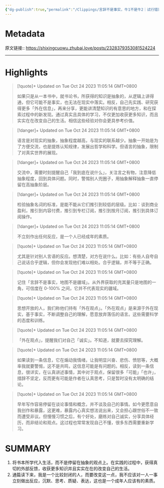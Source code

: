 ```yaml
---
{"dg-publish":true,"permalink":"/Clippings/言辞不是事实，牛1不是牛2｜试行错误88  试行错误/","tags":["工具效率","生活"]}
---
```



# Metadata

原文链接:: https://shixingcuowu.zhubai.love/posts/2328379353081524224

---

# Highlights

> [!quote]+ Updated on Tue Oct 24 2023 11:05:14 GMT+0800
>
> 如果只是从一本书中，就书论书，所获得的知识是抽象的，从逻辑上讲得通，但它可能不是事实，也无法在现实中落实。相反，自己先实践、研究获得更多「外在信息」，再来分享，更能讲清楚知识的有意思的地方，和在探索过程中的新发现。通过真实且具体的学习，不仅更加收获更多知识，而且实实在在改变自己的生活。相信这些经验对你会更具参考价值。

> [!danger]+ Updated on Tue Oct 24 2023 11:05:14 GMT+0800
>
> 语言是对现实的抽象，抽象程度越高，与现实的联系越少。抽象一开始是为了方便交流，也是提炼认知规律，发展出哲学和科学。但语言的抽象，限制了对真实世界的展现。

> [!danger]+ Updated on Tue Oct 24 2023 11:05:14 GMT+0800
>
> 交流中，需要时刻提醒自己「我到底在说什么」，关注言之有物，注意降低抽象程度，回到具体问题。同时，警惕别人兜圈子，用抽象解释抽象一直停留在高抽象阶层。

> [!danger]+ Updated on Tue Oct 24 2023 11:05:14 GMT+0800
>
> 检验抽象名词的标准，是能不能从它们推引到较低的层级。比如：谈到商业盈利，推引到内容付费，推引到专栏订阅，推引到按月订阅，推引到具体订阅操作。

> [!danger]+ Updated on Tue Oct 24 2023 11:05:14 GMT+0800
>
> 不立刻作出任何反应，是一个人已经成年的素质。

> [!quote]+ Updated on Tue Oct 24 2023 11:05:14 GMT+0800
>
> 尤其是针对别人言语的反应。想清楚，对方在说什么。比如：有些人自夸自己说话合乎逻辑，但你会发现他们难以相处。合乎逻辑，并不等于正确。

> [!quote]+ Updated on Tue Oct 24 2023 11:05:14 GMT+0800
>
> 记住「言辞不是事实，地图不是疆域」。从外界获取的充其量只是地图的一角，可信度在 0-100% 之间，它并不代表现实的疆域。

> [!quote]+ Updated on Tue Oct 24 2023 11:05:14 GMT+0800
>
> 思想开放的人，我们称他们持有「外在观点」。「外在观点」是来源于外在现实，基于事实，不断调整自己的理解，愿意放弃落伍的语言。这些需要科学的态度和训练。

> [!quote]+ Updated on Tue Oct 24 2023 11:05:14 GMT+0800
>
> 「外在观点」，提醒我们对自己「诚实」。不知道，就要去探究理解。

> [!quote]+ Updated on Tue Oct 24 2023 11:05:14 GMT+0800
>
> 如果读到一条信息，它在煽动我情绪，让我明显兴奋、悲伤、愤怒等，大概率我就要警惕，这不是共鸣，这信息可能是有问题的。相反，读到一条信息，很详实，在认真讲述事情，其中对于观点，保留很多「可能」「也许」，措辞不坚定，反而更有可能是作者在认真思考，只是暂时没有太明确的结论。

> [!quote]+ Updated on Tue Oct 24 2023 11:05:14 GMT+0800
>
> 早年写作容易停留在谈论事情和概念，并不谈及自己的事情。如今更愿意自我创作和暴露，这更难，暴露内心真实想法说出来，又会担心跟世俗不一致而遭受非议。但慢慢习惯之后，有个好处，磨练对自己诚实，分享具体经历，而非结论和观点。这过程也常常发现自己不懂，很多东西需要重新学习。

# SUMMARY

1. 将书本所学代入生活，而不是停留在抽象的观点上。在实践的过程中，获得真切的外部反馈，收获更多知识并且实实在在的改变自己的生活。
2. 通篇读下来，我是一个比较封闭的人，而要改变这一点，我不应该对一人一事立刻做出反应，沉默、思考、质疑、表达，这也是一个成年人应该有的素质。
